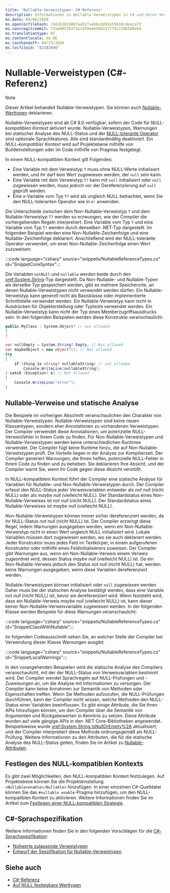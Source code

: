 ```yaml
---
title: 'Nullable-Verweistypen: C#-Referenz'
description: Informationen zu Nullable-Verweistypen in C# und deren Verwendung
ms.date: 04/06/2020
ms.openlocfilehash: cb61b162b06faa51faabbcdd91e55618cdeaca73
ms.sourcegitcommit: 73aa9653547a1cd70ee6586221f79cc29b588ebd
ms.translationtype: HT
ms.contentlocale: de-DE
ms.lasthandoff: 04/23/2020
ms.locfileid: "82102696"
---
```

# <a name="nullable-reference-types-c-reference"></a>Nullable-Verweistypen (C#-Referenz)

> [!NOTE]
> Dieser Artikel behandelt Nullable-Verweistypen. Sie können auch [Nullable-Werttypen](nullable-value-types.md) deklarieren.

Nullable-Verweistypen sind ab C# 8.0 verfügbar, sofern der Code für *NULL-kompatiblen Kontext* aktiviert wurde. Nullable-Verweistypen, Warnungen bei statischer Analyse des NULL-Status und der [NULL-tolerante Operator](../operators/null-forgiving.md) sind optionale Sprachfeatures. Alle sind standardmäßig deaktiviert. Ein *NULL-kompatibler Kontext* wird auf Projektebene mithilfe von Buildeinstellungen oder im Code mithilfe von Pragmas festgelegt.

 In einem NULL-kompatiblen Kontext gilt Folgendes:

- Eine Variable mit dem Verweistyp `T` muss ohne NULL-Werte initialisiert werden, und ihr darf kein Wert zugewiesen werden, der `null` sein kann.
- Eine Variable mit dem Verweistyp `T?` kann mit `null` initialisiert oder `null` zugewiesen werden, muss jedoch vor der Dereferenzierung auf `null` geprüft werden.
- Eine `m`-Variable vom Typ `T?` wird als ungleich NULL betrachtet, wenn Sie den NULL-toleranten Operator wie in `m!` anwenden.

Die Unterschiede zwischen dem Non-Nullable-Verweistyp `T` und dem Nullable-Verweistyp `T?` werden so erzwungen, wie der Compiler die vorhergehenden Regeln interpretiert. Eine Variable vom Typ `T` und eine Variable vom Typ `T?` werden durch denselben .NET-Typ dargestellt. Im folgenden Beispiel werden eine Non-Nullable-Zeichenfolge und eine Nullable-Zeichenfolge deklariert. Anschließend wird der NULL-tolerante Operator verwendet, um einer Non-Nullable-Zeichenfolge einen Wert zuzuweisen:

:::code language="csharp" source="snippets/NullableReferenceTypes.cs" id="SnippetCoreSyntax":::

Die Variablen `notNull` und `nullable` werden beide durch den <xref:System.String>-Typ dargestellt. Da Non-Nullable- und Nullable-Typen als derselbe Typ gespeichert werden, gibt es mehrere Speicherorte, an denen Nullable-Verweistypen nicht verwendet werden dürfen. Ein Nullable-Verweistyp kann generell nicht als Basisklasse oder implementierte Schnittstelle verwendet werden. Ein Nullable-Verweistyp kann nicht in Ausdrücken für Objekterstellung oder Typtests verwendet werden. Ein Nullable-Verweistyp kann nicht der Typ eines Memberzugriffsausdrucks sein. In den folgenden Beispielen werden diese Konstrukte veranschaulicht:

```csharp
public MyClass : System.Object? // not allowed
{
}

var nullEmpty = System.String?.Empty; // Not allowed
var maybeObject = new object?(); // Not allowed
try
{
    if (thing is string? nullableString) // not allowed
        Console.WriteLine(nullableString);
} catch (Exception? e) // Not Allowed
{
    Console.WriteLine("error");
}
```

## <a name="nullable-references-and-static-analysis"></a>Nullable-Verweise und statische Analyse

Die Beispiele im vorherigen Abschnitt veranschaulichen den Charakter von Nullable-Verweistypen. Nullable-Verweistypen sind keine neuen Klassentypen, sondern eher Annotationen zu vorhandenen Verweistypen. Der Compiler verwendet diese Annotationen, um potenzielle NULL-Verweisfehler in Ihrem Code zu finden. Für Non-Nullable-Verweistypen und Nullable-Verweistypen werden keine unterschiedlichen Runtimes verwendet. Der Compiler fügt keine Runtime hinzu, die auf Non-Nullable-Verweistypen prüft. Die Vorteile liegen in der Analyse zur Kompilierzeit. Der Compiler generiert Warnungen, die Ihnen helfen, potenzielle NULL-Fehler in Ihrem Code zu finden und zu beheben. Sie deklarieren Ihre Absicht, und der Compiler warnt Sie, wenn Ihr Code gegen diese Absicht verstößt.

In NULL-kompatiblem Kontext führt der Compiler eine statische Analyse für Variablen für Nullable- und Non-Nullable-Verweistypen durch. Der Compiler erfasst den NULL-Status jeder Verweisvariablen entweder als *not null* (nicht NULL) oder als *maybe null* (vielleicht NULL). Der Standardstatus eines Non-Nullable-Verweises ist *not null* (nicht NULL). Der Standardstatus eines Nullable-Verweises ist *maybe null* (vielleicht NULL).

Non-Nullable-Verweistypen können immer sicher dereferenziert werden, da ihr NULL-Status *not null* (nicht NULL) ist. Der Compiler erzwingt diese Regel, indem Warnungen ausgegeben werden, wenn ein Non-Nullable-Verweistyp nicht in einen Wert ungleich NULL initialisiert wird. Lokale Variablen müssen dort zugewiesen werden, wo sie auch deklariert werden. Jeder Konstruktor muss jedes Feld im Textkörper, in einem aufgerufenen Konstruktor oder mithilfe eines Feldinitialisierers zuweisen. Der Compiler gibt Warnungen aus, wenn ein Non-Nullable-Verweis einem Verweis zugeordnet wird, dessen Status *maybe null* (vielleicht NULL) ist. Da ein Non-Nullable-Verweis jedoch den Status *not null* (nicht NULL) hat, werden keine Warnungen ausgegeben, wenn diese Variablen dereferenziert werden.

Nullable-Verweistypen können initialisiert oder `null` zugewiesen werden. Daher muss bei der statischen Analyse bestätigt werden, dass eine Variable *not null* (nicht NULL) ist, bevor sie dereferenziert wird. Wenn feststeht wird, dass ein Nullable-Verweis *maybe null* (vielleicht NULL) ist, kann dieser keiner Non-Nullable-Verweisvariable zugewiesen werden. In der folgenden Klasse werden Beispiele für diese Warnungen veranschaulicht:

:::code language="csharp" source="snippets/NullableReferenceTypes.cs" id="SnippetClassWithNullable":::

Im folgenden Codeausschnitt sehen Sie, an welcher Stelle der Compiler bei Verwendung dieser Klasse Warnungen ausgibt:

:::code language="csharp" source="snippets/NullableReferenceTypes.cs" id="SnippetLocalWarnings":::

In den vorangehenden Beispielen wird die statische Analyse des Compilers veranschaulicht, mit der der NULL-Status von Verweisvariablen bestimmt wird. Der Compiler wendet Sprachregeln auf NULL-Prüfungen und -Zuweisungen an, um die Analyse mit Informationen zu versorgen.  Der Compiler kann keine Annahmen zur Semantik von Methoden oder Eigenschaften treffen. Wenn Sie Methoden aufzurufen, die NULL-Prüfungen durchführen, kann der Compiler nicht wissen, welche Methoden den NULL-Status einer Variablen beeinflussen. Es gibt einige Attribute, die Sie Ihren APIs hinzufügen können, um den Compiler über die Semantik von Argumenten und Rückgabewerten in Kenntnis zu setzen. Diese Attribute wurden auf viele gängige APIs in den .NET Core-Bibliotheken angewendet. Beispielsweise wurde <xref:System.String.IsNullOrEmpty%2A> aktualisiert, und der Compiler interpretiert diese Methode ordnungsgemäß als NULL-Prüfung. Weitere Informationen zu den Attributen, die für die statische Analyse des NULL-Status gelten, finden Sie im Artikel zu [Nullable-Attributen](../attributes/nullable-analysis.md).

## <a name="setting-the-nullable-context"></a>Festlegen des NULL-kompatiblen Kontexts

Es gibt zwei Möglichkeiten, den NULL-kompatiblen Kontext festzulegen. Auf Projektebene können Sie die Projekteinstellung `<Nullable>enable</Nullable>` hinzufügen. In einer einzelnen C#-Quelldatei können Sie das `#nullable enable`-Pragma hinzufügen, um den NULL-kompatiblen Kontext zu aktivieren. Weitere Informationen finden Sie im Artikel zum [Festlegen einer NULL-kompatiblen Strategie](../../nullable-migration-strategies.md).

## <a name="c-language-specification"></a>C#-Sprachspezifikation

Weitere Informationen finden Sie in den folgenden Vorschlägen für die [C#-Sprachspezifikation](~/_csharplang/spec/introduction.md):

- [Nullwerte zulassende Verweistypen](~/_csharplang/proposals/csharp-8.0/nullable-reference-types.md)
- [Entwurf der Spezifikation für Nullable-Verweistypen](~/_csharplang/proposals/csharp-8.0/nullable-reference-types-specification.md)

## <a name="see-also"></a>Siehe auch

- [C#-Referenz](../index.md)
- [Auf NULL festlegbare Werttypen](nullable-value-types.md)
